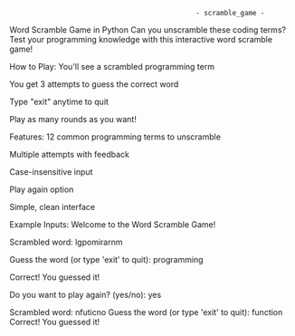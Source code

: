                                                   - scramble_game - 

Word Scramble Game in Python
Can you unscramble these coding terms? Test your programming knowledge with this interactive word scramble game!




How to Play:
You'll see a scrambled programming term

You get 3 attempts to guess the correct word

Type "exit" anytime to quit

Play as many rounds as you want!







Features:
12 common programming terms to unscramble

Multiple attempts with feedback

Case-insensitive input

Play again option

Simple, clean interface






Example Inputs:
Welcome to the Word Scramble Game!

Scrambled word: lgpomirarnm

Guess the word (or type 'exit' to quit): programming

Correct! You guessed it!

Do you want to play again? (yes/no): yes

Scrambled word: nfuticno
Guess the word (or type 'exit' to quit): function
Correct! You guessed it!


